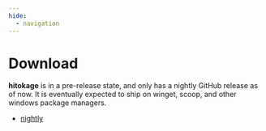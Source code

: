 ```yaml
---
hide:
  - navigation
---
```


# Download

__hitokage__ is in a pre-release state, and only has a nightly GitHub release as of now.
It is eventually expected to ship on winget, scoop, and other windows package managers.

- [nightly](https://github.com/codyduong/hitokage/releases/nightly)
<!-- - [latest](https://github.com/codyduong/hitokage/releases/latest) -->